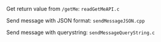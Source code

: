 Get return value from ``/getMe``: ``readGetMeAPI.c``

Send message with JSON format: ``sendMessageJSON.cpp``

Send message with querystring: ``sendMessageQueryString.c``